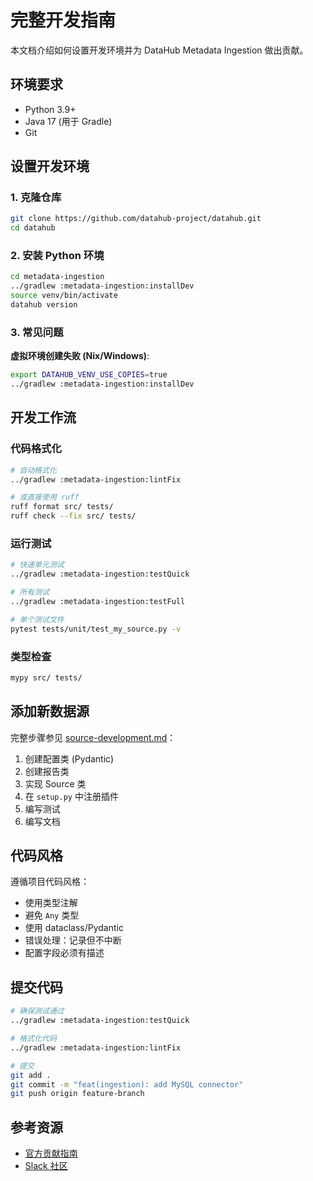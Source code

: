 # 完整开发指南

本文档介绍如何设置开发环境并为 DataHub Metadata Ingestion 做出贡献。

## 环境要求

- Python 3.9+
- Java 17 (用于 Gradle)
- Git

## 设置开发环境

### 1. 克隆仓库

```bash
git clone https://github.com/datahub-project/datahub.git
cd datahub
```

### 2. 安装 Python 环境

```bash
cd metadata-ingestion
../gradlew :metadata-ingestion:installDev
source venv/bin/activate
datahub version
```

### 3. 常见问题

**虚拟环境创建失败 (Nix/Windows)**:

```bash
export DATAHUB_VENV_USE_COPIES=true
../gradlew :metadata-ingestion:installDev
```

## 开发工作流

### 代码格式化

```bash
# 自动格式化
../gradlew :metadata-ingestion:lintFix

# 或直接使用 ruff
ruff format src/ tests/
ruff check --fix src/ tests/
```

### 运行测试

```bash
# 快速单元测试
../gradlew :metadata-ingestion:testQuick

# 所有测试
../gradlew :metadata-ingestion:testFull

# 单个测试文件
pytest tests/unit/test_my_source.py -v
```

### 类型检查

```bash
mypy src/ tests/
```

## 添加新数据源

完整步骤参见 [source-development.md](./source-development.md)：

1. 创建配置类 (Pydantic)
2. 创建报告类
3. 实现 Source 类
4. 在 `setup.py` 中注册插件
5. 编写测试
6. 编写文档

## 代码风格

遵循项目代码风格：

- 使用类型注解
- 避免 `Any` 类型
- 使用 dataclass/Pydantic
- 错误处理：记录但不中断
- 配置字段必须有描述

## 提交代码

```bash
# 确保测试通过
../gradlew :metadata-ingestion:testQuick

# 格式化代码
../gradlew :metadata-ingestion:lintFix

# 提交
git add .
git commit -m "feat(ingestion): add MySQL connector"
git push origin feature-branch
```

## 参考资源

- [官方贡献指南](https://github.com/datahub-project/datahub/blob/master/CONTRIBUTING.md)
- [Slack 社区](https://datahubspace.slack.com/)
